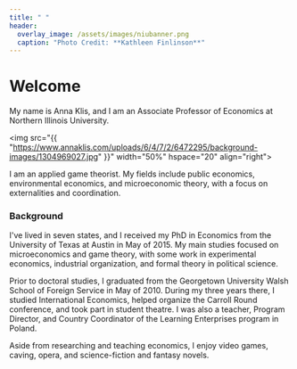 ```yaml
---
title: " "
header:
  overlay_image: /assets/images/niubanner.png
  caption: "Photo Credit: **Kathleen Finlinson**"
---
```


# Welcome​

My name is Anna Klis, and I am an Associate Professor of Economics at Northern Illinois University.  

<img src="{{ "https://www.annaklis.com/uploads/6/4/7/2/6472295/background-images/1304969027.jpg" }}"
width="50%" hspace="20" align="right">

I am an applied game theorist. My fields include public economics, environmental economics, and microeconomic theory, with a focus on externalities and coordination.

### Background
I've lived in seven states, and I received my PhD in Economics from the University of Texas at Austin in May of 2015. My main studies focused on microeconomics and game theory, with some work in experimental economics, industrial organization, and formal theory in political science. 

Prior to doctoral studies, I graduated from the Georgetown University Walsh School of Foreign Service in May of 2010.  During my three years there, I studied International Economics, helped organize the Carroll Round conference, and took part in student theatre.  I was also a teacher, Program Director, and Country Coordinator of the Learning Enterprises program in Poland. 

Aside from researching and teaching economics, I enjoy video games, caving, opera, and science-fiction and fantasy novels.﻿
